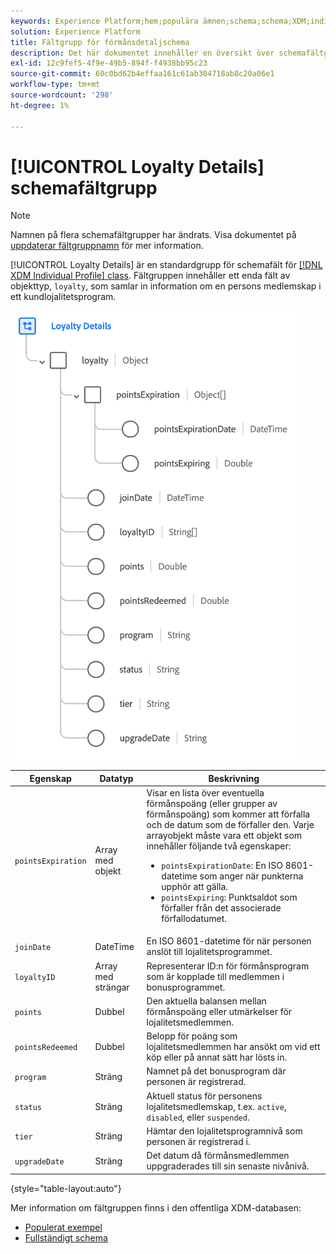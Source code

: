 ```yaml
---
keywords: Experience Platform;hem;populära ämnen;schema;schema;XDM;individual profile;fields;schemas;schemas;loyalty details;Schema design;field group;Field group;
solution: Experience Platform
title: Fältgrupp för förmånsdetaljschema
description: Det här dokumentet innehåller en översikt över schemafältgruppen för bonusdetaljer.
exl-id: 12c9fef5-4f9e-49b5-894f-f4938bb95c23
source-git-commit: 60c0bd62b4effaa161c61ab304718ab8c20a06e1
workflow-type: tm+mt
source-wordcount: '298'
ht-degree: 1%

---
```


# [!UICONTROL Loyalty Details] schemafältgrupp

>[!NOTE]
>
>Namnen på flera schemafältgrupper har ändrats. Visa dokumentet på [uppdaterar fältgruppnamn](../name-updates.md) för mer information.

[!UICONTROL Loyalty Details] är en standardgrupp för schemafält för [[!DNL XDM Individual Profile] class](../../classes/individual-profile.md). Fältgruppen innehåller ett enda fält av objekttyp, `loyalty`, som samlar in information om en persons medlemskap i ett kundlojalitetsprogram.

![](../../images/field-groups/loyalty-details.png)

| Egenskap | Datatyp | Beskrivning |
| --- | --- | --- |
| `pointsExpiration` | Array med objekt | Visar en lista över eventuella förmånspoäng (eller grupper av förmånspoäng) som kommer att förfalla och de datum som de förfaller den. Varje arrayobjekt måste vara ett objekt som innehåller följande två egenskaper: <ul><li>`pointsExpirationDate`: En ISO 8601-datetime som anger när punkterna upphör att gälla.</li><li>`pointsExpiring`: Punktsaldot som förfaller från det associerade förfallodatumet.</li></ul> |
| `joinDate` | DateTime | En ISO 8601-datetime för när personen anslöt till lojalitetsprogrammet. |
| `loyaltyID` | Array med strängar | Representerar ID:n för förmånsprogram som är kopplade till medlemmen i bonusprogrammet. |
| `points` | Dubbel | Den aktuella balansen mellan förmånspoäng eller utmärkelser för lojalitetsmedlemmen. |
| `pointsRedeemed` | Dubbel | Belopp för poäng som lojalitetsmedlemmen har ansökt om vid ett köp eller på annat sätt har lösts in. |
| `program` | Sträng | Namnet på det bonusprogram där personen är registrerad. |
| `status` | Sträng | Aktuell status för personens lojalitetsmedlemskap, t.ex. `active`, `disabled`, eller `suspended`. |
| `tier` | Sträng | Hämtar den lojalitetsprogramnivå som personen är registrerad i. |
| `upgradeDate` | Sträng | Det datum då förmånsmedlemmen uppgraderades till sin senaste nivånivå. |

{style="table-layout:auto"}

Mer information om fältgruppen finns i den offentliga XDM-databasen:

* [Populerat exempel](https://github.com/adobe/xdm/blob/master/components/fieldgroups/profile/profile-loyalty-details.example.1.json)
* [Fullständigt schema](https://github.com/adobe/xdm/blob/master/components/fieldgroups/profile/profile-loyalty-details.schema.json)
